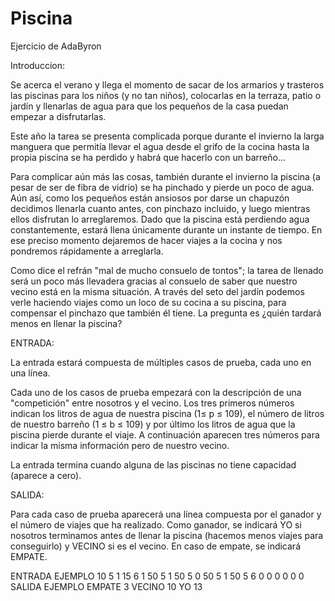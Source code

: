 # Piscina
Ejercicio de AdaByron

Introduccion:

Se acerca el verano y llega el momento de sacar de los armarios y trasteros las piscinas para los niños (y no tan niños), colocarlas en la terraza, patio o jardín y llenarlas de agua para que los pequeños de la casa puedan empezar a disfrutarlas.

Este año la tarea se presenta complicada porque durante el invierno la larga manguera que permitía llevar el agua desde el grifo de la cocina hasta la propia piscina se ha perdido y habrá que hacerlo con un barreño…

Para complicar aún más las cosas, también durante el invierno la piscina (a pesar de ser de fibra de vidrio) se ha pinchado y pierde un poco de agua. Aún así, como los pequeños están ansiosos por darse un chapuzón decidimos llenarla cuanto antes, con pinchazo incluido, y luego mientras ellos disfrutan lo arreglaremos. Dado que la piscina está perdiendo agua constantemente, estará llena únicamente durante un instante de tiempo. En ese preciso momento dejaremos de hacer viajes a la cocina y nos pondremos rápidamente a arreglarla.

Como dice el refrán "mal de mucho consuelo de tontos"; la tarea de llenado será un poco más llevadera gracias al consuelo de saber que nuestro vecino está en la misma situación. A través del seto del jardín podemos verle haciendo viajes como un loco de su cocina a su piscina, para compensar el pinchazo que también él tiene. La pregunta es ¿quién tardará menos en llenar la piscina?

ENTRADA:

La entrada estará compuesta de múltiples casos de prueba, cada uno en una línea.

Cada uno de los casos de prueba empezará con la descripción de una "competición" entre nosotros y el vecino. Los tres primeros números indican los litros de agua de nuestra piscina (1≤ p ≤ 109), el número de litros de nuestro barreño (1 ≤ b ≤ 109) y por último los litros de agua que la piscina pierde durante el viaje. A continuación aparecen tres números para indicar la misma información pero de nuestro vecino.

La entrada termina cuando alguna de las piscinas no tiene capacidad (aparece a cero).

SALIDA:

Para cada caso de prueba aparecerá una línea compuesta por el ganador y el número de viajes que ha realizado. Como ganador, se indicará YO si nosotros terminamos antes de llenar la piscina (hacemos menos viajes para conseguirlo) y VECINO si es el vecino. En caso de empate, se indicará EMPATE.

ENTRADA EJEMPLO
10 5 1 15 6 1
50 5 1 50 5 0
50 5 1 50 5 6
0 0 0 0 0 0
SALIDA EJEMPLO
EMPATE 3
VECINO 10
YO 13
